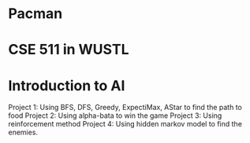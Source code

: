 # Pacman
# CSE 511 in WUSTL
# Introduction to AI

Project 1: Using BFS, DFS, Greedy, ExpectiMax, AStar to find the path to food
Project 2: Using alpha-bata to win the game
Project 3: Using reinforcement method
Project 4: Using hidden markov model to find the enemies.
